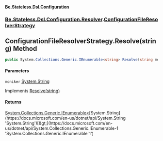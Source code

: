 #### [Be.Stateless.Dsl.Configuration](README.md 'README')
### [Be.Stateless.Dsl.Configuration.Resolver](Be.Stateless.Dsl.Configuration.Resolver.md 'Be.Stateless.Dsl.Configuration.Resolver').[ConfigurationFileResolverStrategy](ConfigurationFileResolverStrategy.md 'Be.Stateless.Dsl.Configuration.Resolver.ConfigurationFileResolverStrategy')

## ConfigurationFileResolverStrategy.Resolve(string) Method

```csharp
public System.Collections.Generic.IEnumerable<string> Resolve(string moniker);
```
#### Parameters

<a name='Be.Stateless.Dsl.Configuration.Resolver.ConfigurationFileResolverStrategy.Resolve(string).moniker'></a>

`moniker` [System.String](https://docs.microsoft.com/en-us/dotnet/api/System.String 'System.String')

Implements [Resolve(string)](IConfigurationFileResolverStrategy.Resolve(string).md 'Be.Stateless.Dsl.Configuration.Resolver.IConfigurationFileResolverStrategy.Resolve(string)')

#### Returns
[System.Collections.Generic.IEnumerable&lt;](https://docs.microsoft.com/en-us/dotnet/api/System.Collections.Generic.IEnumerable-1 'System.Collections.Generic.IEnumerable`1')[System.String](https://docs.microsoft.com/en-us/dotnet/api/System.String 'System.String')[&gt;](https://docs.microsoft.com/en-us/dotnet/api/System.Collections.Generic.IEnumerable-1 'System.Collections.Generic.IEnumerable`1')